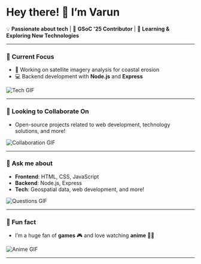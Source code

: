 # Hey there! 👋 I’m Varun

💡 **Passionate about tech** | 🚀 **GSoC '25 Contributor** | 🌱 **Learning & Exploring New Technologies**

---

### 🔭 **Current Focus**
- 🌊 Working on satellite imagery analysis for coastal erosion  
- 💻 Backend development with **Node.js** and **Express**

![Tech GIF](https://media.giphy.com/media/5GoVLqeAOo6PK/giphy.gif)

---

### 👯 **Looking to Collaborate On**
- Open-source projects related to web development, technology solutions, and more!

![Collaboration GIF](https://media.giphy.com/media/l3q2K5jlPczFXt6iM/giphy.gif)

---

### 💬 **Ask me about**  
- **Frontend**: HTML, CSS, JavaScript  
- **Backend**: Node.js, Express  
- **Tech**: Geospatial data, web development, and more!

![Questions GIF](https://media.giphy.com/media/3o7TKqfeXmmPb3Fd1m/giphy.gif)

---

### 🚀 Fun fact  
- I’m a huge fan of **games** 🎮 and love watching **anime** 🎥🍿

![Anime GIF](https://media.giphy.com/media/3o7TKqfeXmmPb3Fd1m/giphy.gif)

---
